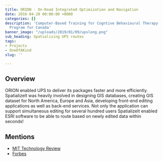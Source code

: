 ```yaml
---
title: ORION - On-Road Integrated Optimization and Navigation
date: 2016-04-20 00:00:00 +0000
categories: []
description: 'Computer-Based Training for Cogntive Behavioural Therapy: An Addictions
  Program for Canada'
banner_image: "/uploads/2019/01/09/upslong.png"
sub_heading: Spatializing UPS routes
tags:
- Projects
- OneOfAKind
slug: ''

---
```

## Overview

ORION enabled UPS to deliver its packages faster and more efficiently. SpatializeIt was heavily involved in designing GIS databases, creating GIS dataset for  North America, Europe and Asia, developing front-end editing applications as well as back-end services. Not only the application can support simultaneous editing for several hundred users SpatializeIt enabled ESRI software to be able to route based on newly edited data within seconds!

## Mentions

* [MIT Technology Review](https://www.technologyreview.com/s/610183/how-ups-delivers-faster-using-8-headphones-and-code-that-decides-when-dirty-trucks-get/ "MIT Technology Review")
* [Forbes](https://www.forbes.com/sites/alexkonrad/2013/11/01/meet-orion-software-that-will-save-ups-millions-by-improving-drivers-routes/ "Forbes")